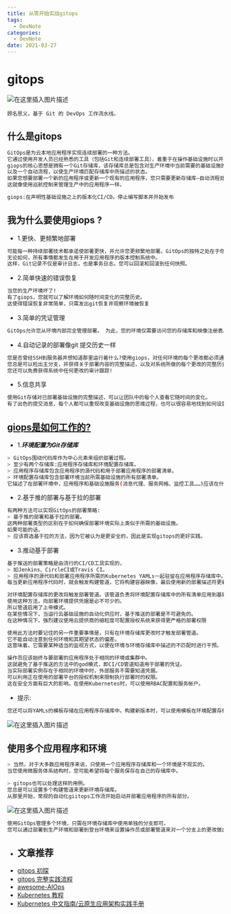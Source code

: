 ```yaml
---
title: 从零开始实战gitops
tags:
  - DevNote
categories:
  - DevNote 
date: 2021-03-27
---
```

# **gitops**
![在这里插入图片描述](https://img-blog.csdnimg.cn/20210327221804171.gif#pic_center)


```
顾名思义，基于 Git 的 DevOps 工作流水线。
```

## 什么是gitops
```bash
GitOps是为云本地应用程序实现连续部署的一种方法。
它通过使用开发人员已经熟悉的工具（包括Git和连续部署工具），着重于在操作基础设施时以开发人员为中心的体验
giops的核心思想是拥有一个Git存储库，该存储库总是包含对生产环境中当前需要的基础设施的声明性描述，
以及一个自动流程，以使生产环境匹配存储库中所描述的状态。
如果您想要部署一个新的应用程序或更新一个现有的应用程序，您只需要更新存储库—自动流程处理其他所有事情。
这就像使用巡航控制来管理生产中的应用程序一样。
```
```bash
giops:在声明性基础设施之上的版本化CI/CD。停止编写脚本并开始发布
```

## 我为什么要使用giops ?
- 1.更快、更频繁地部署
```bash
可能每一种持续部署技术都承诺使部署更快，并允许您更频繁地部署。GitOps的独特之处在于你不需要切换工具来部署你的应用程序。
无论如何，所有事情都发生在用于开发应用程序的版本控制系统中。
这样，Git记录不仅是审计日志，也是事务日志。您可以回滚和回滚到任何快照。
```
- 2.简单快速的错误恢复
```bash
当您的生产环境坏了!
有了giops，您就可以了解环境如何随时间变化的完整历史。
这使得错误恢复非常简单，只需发出git恢复并观察环境被恢复
```
- 3.简单的凭证管理
```bash
GitOps允许您从环境内部完全管理部署。 为此，您的环境仅需要访问您的存储库和映像注册表。 而已。 您不必让开发人员直接访问环境。
```
- 4.自动记录的部署像git 提交历史一样
```bash
您是否曾经SSH到服务器并想知道那里运行着什么?使用giops，对任何环境的每个更改都必须通过存储库进行。
您总是可以检出主分支，并获得关于部署内容的完整描述，以及对系统所做的每个更改的完整历史。
您还可以免费获得系统中任何更改的审计跟踪!
```
- 5.信息共享
```bash
使用Git存储对已部署基础设施的完整描述，可以让团队中的每个人查看它随时间的变化。
有了出色的提交消息，每个人都可以重现改变基础设施的思维过程，也可以很容易地找到如何设置新系统的示例。
```

## [giops是如何工作的?](https://www.gitops.tech/#how-does-gitops-work)
- 1.***环境配置为Git存储库***
```bash
> GitOps围绕代码库作为中心元素来组织部署过程。
> 至少有两个存储库:应用程序存储库和环境配置存储库。
> 应用程序存储库包含应用程序的源代码和用于部署应用程序的部署清单。
> 环境配置存储库包含部署环境当前所需基础设施的所有部署清单。
它描述了在部署环境中，应用程序和基础设施服务(消息代理、服务网格、监控工具……)应该在什么样的配置和版本下运行。
```
- 2.基于推的部署与基于拉的部署
```bash
有两种方法可以实现GitOps的部署策略:
> 基于推的部署和基于拉的部署。
这两种部署类型的区别在于如何确保部署环境实际上类似于所需的基础设施。
如果可能的话，
> 应该首选基于拉的方法，因为它被认为是更安全的，因此是实现gitops的更好实践。
```
- 3.推动基于部署
```bash
基于推送的部署策略是由流行的CI/CD工具实现的，
> 如Jenkins、CircleCI或Travis CI。
> 应用程序的源代码和部署应用程序所需的Kubernetes YAMLs一起驻留在应用程序存储库中。
每当更新应用程序代码时，就会触发构建管道，它将构建容器映像，最后使用新的部署描述符更新环境配置存储库。

对环境配置存储库的更改将触发部署管道。该管道负责将环境配置存储库中的所有清单应用到基础设施。
使用这种方法，向部署环境提供凭据是必不可少的。
所以管道启用了上帝模式。
在某些情况下，当运行云基础设施的自动化供应时，基于推送的部署是不可避免的。
在这种情况下，强烈建议使用云提供商的细粒度可配置授权系统来获得更严格的部署权限

使用此方法时要记住的另一件重要事情是，只有在环境存储库更改时才触发部署管道。
它不能自动注意到任何环境和其期望状态的偏差。
这意味着，它需要某种适当的监视方式，以便在环境与环境存储库中描述的不匹配时进行干预。

操作员应该始终与要部署的应用程序处于相同的环境或集群中。
这就避免了基于推送的方法中的god模式，即CI/CD管道知道用于部署的凭证。
当实际部署实例存在于相同的环境中时，外部服务不需要知道凭据。
可以利用正在使用的部署平台的授权机制来限制执行部署时的权限。
这在安全方面有巨大的影响。在使用Kubernetes时，可以使用RBAC配置和服务帐户。
```
- 提示:
```bash
您还可以将YAMLs的模板存储在应用程序存储库中。构建新版本时，可以使用模板在环境配置存储库中生成YAML。
```
![在这里插入图片描述](https://img-blog.csdnimg.cn/img_convert/738a216f1909e0a550f62f1b5636f820.png#pic_center)

## 使用多个应用程序和环境
```bash
> 当然，对于大多数应用程序来说，只使用一个应用程序存储库和一个环境是不现实的。
当您使用微服务体系结构时，您可能希望将每个服务保存在自己的存储库中。

> gitops也可以处理这样的用例。
您总是可以设置多个构建管道来更新环境存储库。
从那里开始，常规的自动化giitops工作流开始启动并部署应用程序的所有部分。
```
![在这里插入图片描述](https://img-blog.csdnimg.cn/img_convert/797d55090fea061e06dd476490595592.png#pic_center)
```bash
使用GitOps管理多个环境，只需在环境存储库中使用单独的分支即可。
您可以通过部署到生产环境和部署到登台环境来设置操作员或部署管道来对一个分支上的更改做出响应。
```


- ## 文章推荐 
- [gitops 初探](https://developer.aliyun.com/article/709885)
- [gitops 完整实践流程](https://developer.aliyun.com/article/701682)
- [awesome-AIOps](https://github.com/linjinjin123/awesome-AIOps)
- [Kubernetes 教程](https://github.com/eip-work/kuboard-press)
- [Kubernetes 中文指南/云原生应用架构实践手册](https://github.com/rootsongjc/kubernetes-handbook)